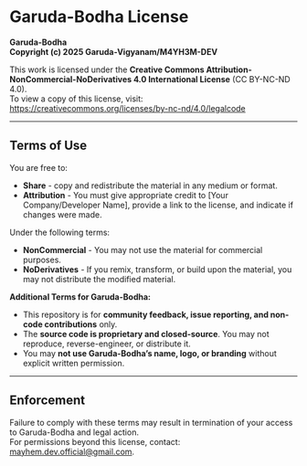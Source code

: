 # Garuda-Bodha License

**Garuda-Bodha**  
**Copyright (c) 2025 Garuda-Vigyanam/M4YH3M-DEV**

This work is licensed under the **Creative Commons Attribution-NonCommercial-NoDerivatives 4.0 International License** (CC BY-NC-ND 4.0).  
To view a copy of this license, visit:  
https://creativecommons.org/licenses/by-nc-nd/4.0/legalcode

---

## Terms of Use

You are free to:

- **Share** - copy and redistribute the material in any medium or format.  
- **Attribution** - You must give appropriate credit to [Your Company/Developer Name], provide a link to the license, and indicate if changes were made.  

Under the following terms:

- **NonCommercial** - You may not use the material for commercial purposes.  
- **NoDerivatives** - If you remix, transform, or build upon the material, you may not distribute the modified material.  

**Additional Terms for Garuda-Bodha:**  
- This repository is for **community feedback, issue reporting, and non-code contributions** only.  
- The **source code is proprietary and closed-source**. You may not reproduce, reverse-engineer, or distribute it.  
- You may **not use Garuda-Bodha’s name, logo, or branding** without explicit written permission.  

---

## Enforcement

Failure to comply with these terms may result in termination of your access to Garuda-Bodha and legal action.  
For permissions beyond this license, contact: mayhem.dev.official@gmail.com.  
